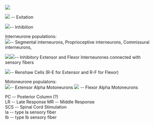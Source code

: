 [spinal-cord-diagram]: images/spinal-cord.png
[red-diamond]: images/red-diamond.png
[blue-diamond]: images/blue-diamond.png
[gray-circle]: images/gray-circle.png
[brown-circle]: images/brown-circle.png
[light-brown-circle]: images/light-brown-circle.png
[purple-circle]: images/purple-circle.png
[exitation]: images/exitation.png
[inhibition]: images/inhibition.png

![][spinal-cord-diagram]



![][exitation] -- Exitation

![][inhibition]-- Inhibition

Interneurone populations:  
![][gray-circle]-- Segmental interneurons, Proprioceptive interneurons, Commissural interneurons,  

![][brown-circle]![][light-brown-circle]-- Inhibitory Extensor and Flexor Interneurones connected with sensory fibers

![][purple-circle]-- Renshaw Cells (R-E for Extensor and R-F for Flexor)  

Motoneurone populatons:  
![][blue-diamond]-- Extensor Alpha Motoneurons 
![][red-diamond] -- Flexor Alpha Motoneurons    

PC -- Posterior Column (?)  
LR -- Late Response 
MR -- Middle Response  
SCS -- Spinal Cord Stimulation  
Ia -- type Ia sensory fiber  
Ib -- type Ib sensory fiber  